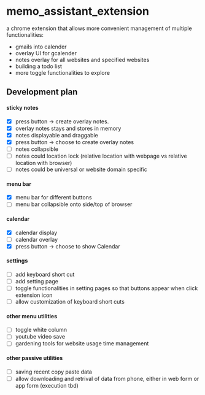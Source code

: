 # memo_assistant_extension
a chrome extension that allows more convenient management of multiple functionalities:
 - gmails into calender
 - overlay UI for gcalender
 - notes overlay for all websites and specified websites
 - building a todo list
 - more toggle functionalities to explore

## Development plan

#### sticky notes
- [x] press button -> create overlay notes.
- [x] overlay notes stays and stores in memory
- [x] notes displayable and draggable
- [x] press button -> choose to create overlay notes
- [ ] notes collapsible
- [ ] notes could location lock (relative location with webpage vs relative location with browser)
- [ ] notes could be universal or website domain specific
#### menu bar
- [x] menu bar for different buttons
- [ ] menu bar collapsible onto side/top of browser
#### calendar
- [x] calendar display
- [ ] calendar overlay
- [x] press button -> choose to show Calendar
#### settings
- [ ] add keyboard short cut
- [ ] add setting page
- [ ] toggle functionalities in setting pages so that buttons appear when click extension icon
- [ ] allow customization of keyboard short cuts

#### other menu utilities
- [ ] toggle white column
- [ ] youtube video save
- [ ] gardening tools for website usage time management

#### other passive utilities
- [ ] saving recent copy paste data
- [ ] allow downloading and retrival of data from phone, either in web form or app form (execution tbd)
